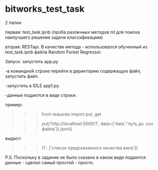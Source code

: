 # bitworks_test_task

2 папки

первая: test_task.ipnb (проба различных методов ml для поиска наилучшего решения задачи классификацмм)

вторая: RESTapi. В качестве метода - использовался обученный из test_task.ipnb файла Random Forest Regressor.

Запуск: запустить app.py 

-в командной строке перейти в дерикторию содержащую файл, запустить файл.

-запустить в IDLE app1.py.

-данные подаются в виде строки:

пример: 

>>> from requests import put, get

>>> put('http://localhost:5000/1', data={'data':'путь до .csv файла'}).json()

выдаст: 

>>> {1 : ['список предсказанного качества вина']}

P.S. Поскольку в задание не было сказано в каком виде подаются данные - сделал самый простой - просто.
